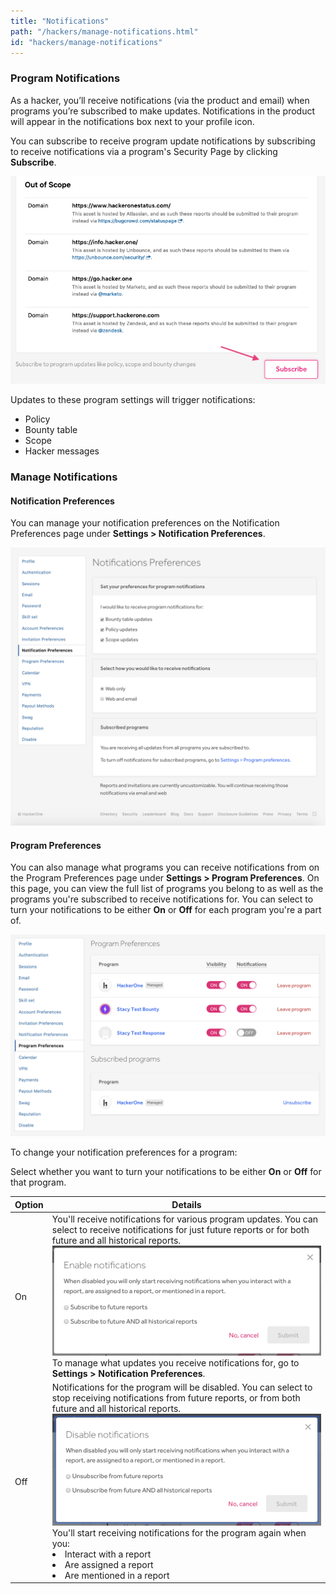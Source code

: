 ```yaml
---
title: "Notifications"
path: "/hackers/manage-notifications.html"
id: "hackers/manage-notifications"
---
```


### Program Notifications
As a hacker, you’ll receive notifications (via the product and email) when programs you’re subscribed to make updates. Notifications in the product will appear in the notifications box next to your profile icon.

You can subscribe to receive program update notifications by subscribing to receive notifications via a program's Security Page by clicking **Subscribe**.

![subscribe button on policy page](./images/program-notifications-2.png)

Updates to these program settings will trigger notifications:
* Policy
* Bounty table
* Scope
* Hacker messages

### Manage Notifications

#### Notification Preferences
You can manage your notification preferences on the Notification Preferences page under **Settings > Notification Preferences**.

![notification preferences](./images/notification-preferences.png)

#### Program Preferences
You can also manage what programs you can receive notifications from on the Program Preferences page under **Settings > Program Preferences**. On this page, you can view the full list of programs you belong to as well as the programs you're subscribed to receive notifications for. You can select to turn your notifications to be either **On** or **Off** for each program you're a part of.

![program preferences](./images/program-preferences.png)

To change your notification preferences for a program:

Select whether you want to turn your notifications to be either **On** or **Off** for that program.

Option | Details
------ | --------
On | You'll receive notifications for various program updates. You can select to receive notifications for just future reports or for both future and all historical reports. ![enable notifications](./images/enable-notifications.png)To manage what updates you receive notifications for, go to **Settings > Notification Preferences**.
Off | Notifications for the program will be disabled. You can select to stop receiving notifications from future reports, or from both future and all historical reports.![disable notifications](./images/disable-notifications.png) You'll start receiving notifications for the program again when you: <br><li>Interact with a report <li>Are assigned a report <li>Are mentioned in a report

